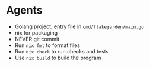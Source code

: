 # Agents

- Golang project, entry file in `cmd/flakegarden/main.go`
- nix for packaging
- NEVER git commit
- Run `nix fmt` to format files
- Run `nix check` to run checks and tests
- Use `nix build` to build the program
